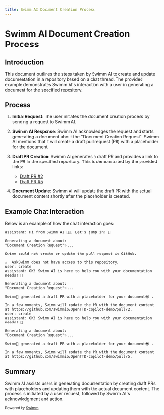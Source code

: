 ```yaml
---
title: Swimm AI Document Creation Process
---
```

# Swimm AI Document Creation Process

## Introduction

This document outlines the steps taken by Swimm AI to create and update documentation in a repository based on a chat thread. The provided example demonstrates Swimm AI's interaction with a user in generating a document for the specified repository.

## Process

1. **Initial Request**: The user initiates the document creation process by sending a request to Swimm AI.

2. **Swimm AI Response**: Swimm AI acknowledges the request and starts generating a document about the "Document Creation Request". Swimm AI mentions that it will create a draft pull request (PR) with a placeholder for the document.

3. **Draft PR Creation**: Swimm AI generates a draft PR and provides a link to the PR in the specified repository. This is demonstrated by the provided links:

   - [Draft PR #2](https://github.com/swimmio/OpenTTD-copilot-demo/pull/2)
   - [Draft PR #5](https://github.com/swimmio/OpenTTD-copilot-demo/pull/5)

4. **Document Update**: Swimm AI will update the draft PR with the actual document content shortly after the placeholder is created.

## Example Chat Interaction

Below is an example of how the chat interaction goes:

```
assistant: Hi from Swimm AI 👋🏼. Let's jump in! 🌊

Generating a document about:
"Document Creation Request"✨...

Swimm could not create or update the pull request in GitHub.

⚠️  AskSwimm does not have access to this repository.
user: create
assistant: OK! Swimm AI is here to help you with your documentation needs! 🌊

Generating a document about:
"Document Creation Request"✨...

Swimm🌊 generated a draft PR with a placeholder for your document😎 .

In a few moments, Swimm will update the PR with the document content at https://github.com/swimmio/OpenTTD-copilot-demo/pull/2.
user: create
assistant: OK! Swimm AI is here to help you with your documentation needs! 🌊

Generating a document about:
"Document Creation Request"✨...

Swimm🌊 generated a draft PR with a placeholder for your document😎 .

In a few moments, Swimm will update the PR with the document content at https://github.com/swimmio/OpenTTD-copilot-demo/pull/5.
```

## Summary

Swimm AI assists users in generating documentation by creating draft PRs with placeholders and updating them with the actual document content. The process is initiated by a user request, followed by Swimm AI's acknowledgment and action.

<SwmMeta version="3.0.0"><sup>Powered by [Swimm](http://localhost:5000/)</sup></SwmMeta>

